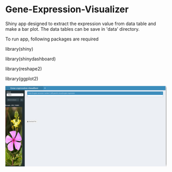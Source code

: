 # Gene-Expression-Visualizer

Shiny app designed to extract the expression value from data table and make a bar plot. The data tables can be save in 'data' directory.

To run app, following packages are required

library(shiny)

library(shinydashboard)

library(reshape2)

library(ggplot2)



![alt text](https://raw.githubusercontent.com/sanjaysingh765/Gene-Expression-Visualizer/main/www/Screenshot%20from%202021-05-11%2014-44-31.jpg?token=ACYJYDXQ75TJSQRK6VVILALATLKWY)

